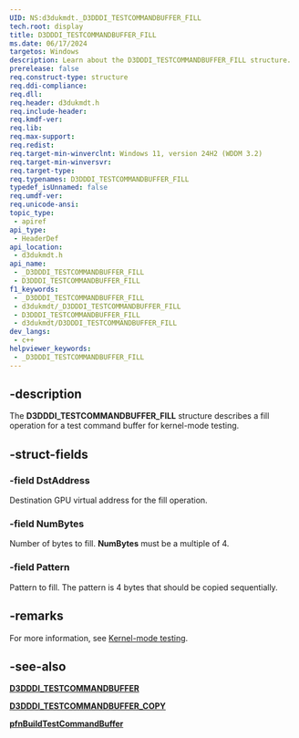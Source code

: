 ```yaml
---
UID: NS:d3dukmdt._D3DDDI_TESTCOMMANDBUFFER_FILL
tech.root: display
title: D3DDDI_TESTCOMMANDBUFFER_FILL
ms.date: 06/17/2024
targetos: Windows
description: Learn about the D3DDDI_TESTCOMMANDBUFFER_FILL structure.
prerelease: false
req.construct-type: structure
req.ddi-compliance: 
req.dll: 
req.header: d3dukmdt.h
req.include-header: 
req.kmdf-ver: 
req.lib: 
req.max-support: 
req.redist: 
req.target-min-winverclnt: Windows 11, version 24H2 (WDDM 3.2)
req.target-min-winversvr: 
req.target-type: 
req.typenames: D3DDDI_TESTCOMMANDBUFFER_FILL
typedef_isUnnamed: false
req.umdf-ver: 
req.unicode-ansi: 
topic_type:
 - apiref
api_type:
 - HeaderDef
api_location:
 - d3dukmdt.h
api_name:
 - _D3DDDI_TESTCOMMANDBUFFER_FILL
 - D3DDDI_TESTCOMMANDBUFFER_FILL
f1_keywords:
 - _D3DDDI_TESTCOMMANDBUFFER_FILL
 - d3dukmdt/_D3DDDI_TESTCOMMANDBUFFER_FILL
 - D3DDDI_TESTCOMMANDBUFFER_FILL
 - d3dukmdt/D3DDDI_TESTCOMMANDBUFFER_FILL
dev_langs:
 - c++
helpviewer_keywords:
 - _D3DDDI_TESTCOMMANDBUFFER_FILL
---
```


## -description

The **D3DDDI_TESTCOMMANDBUFFER_FILL** structure describes a fill operation for a test command buffer for kernel-mode testing.

## -struct-fields

### -field DstAddress

Destination GPU virtual address for the fill operation.

### -field NumBytes

Number of bytes to fill. **NumBytes** must be a multiple of 4.

### -field Pattern

Pattern to fill. The pattern is 4 bytes that should be copied sequentially.

## -remarks

For more information, see [Kernel-mode testing](/windows-hardware/drivers/display/kernel-mode-testing).

## -see-also

[**D3DDDI_TESTCOMMANDBUFFER**](ns-d3dukmdt-d3dddi_testcommandbuffer.md)

[**D3DDDI_TESTCOMMANDBUFFER_COPY**](ns-d3dukmdt-d3dddi_testcommandbuffer_copy.md)

[**pfnBuildTestCommandBuffer**](../d3dkmddi/nc-d3dkmddi-dxgkddi_buildtestcommandbuffer.md)